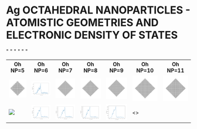 
# Ag OCTAHEDRAL NANOPARTICLES - ATOMISTIC GEOMETRIES AND ELECTRONIC DENSITY OF STATES

<table>
  <tr>
    <th>Oh NP=5</th>
    <th>Oh NP=6</th>
    <th>Oh NP=7</th>
    <th>Oh NP=8</th>
    <th>Oh NP=9</th>
    <th>Oh NP=10</th>
    <th>Oh NP=11</th>
  </tr>
  <tr>
    <td><img src="image1.png"></td>
    <td><img src="image3.png"></td>
    <td><img src="image5.png"></td>
    <td><img src="image7.png"></td>
    <td><img src="image9.png"></td>
    <td><img src="image11.png"></td>
    <td><img src="image13.png"></td>
  </tr>
  <tr>
    <td><img src="image2.png></td>
    <td><img src="image4.png"></td>"
    <td><img src="image6.png"></td>"
    <td><img src="image8.png"></td>"
    <td><img src="image10.png"></td>"
    <td><img src="image12.png"></td>"
    <td><></td>"
  </tr>
</table>
